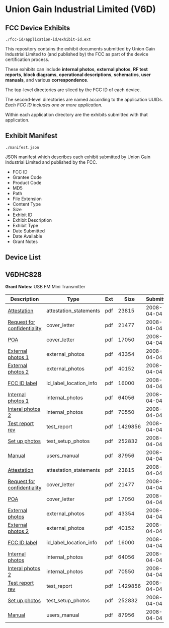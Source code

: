 # Union Gain Industrial Limited (V6D)
## FCC Device Exhibits

```
./fcc-id/application-id/exhibit-id.ext
```

This repository contains the exhibit documents submitted by Union Gain Industrial Limited to (and published by) the FCC as part of the device certification process.

These exhibits can include **internal photos**, **external photos**, **RF test reports**, **block diagrams**, **operational descriptions**, **schematics**, **user manuals**, and various **correspondence**.

The top-level directories are sliced by the FCC ID of each device.

The second-level directories are named according to the application UUIDs. *Each FCC ID includes one or more application.*

Within each application directory are the exhibits submitted with that application. 

## Exhibit Manifest

```
./manifest.json
```

JSON manifest which describes each exhibit submitted by Union Gain Industrial Limited and published by the FCC.

- FCC ID
- Grantee Code
- Product Code
- MD5
- Path
- File Extension
- Content Type
- Size
- Exhibit ID
- Exhibit Description
- Exhibit Type
- Date Submitted
- Date Available
- Grant Notes

## Device List
## V6DHC828
**Grant Notes:** USB FM Mini Transmitter

| Description | Type | Ext | Size | Submitted | Available |
| ----------- | ---- | --- | ---- | --------- | --------- |
| [Attestation](V6DHC828/0cc23ef0f79a26cd2ecfea17ac316b73/923924.pdf) | attestation_statements | pdf | 23815 | 2008-04-04 | 2008-04-07 |
| [Request for confidentiality](V6DHC828/0cc23ef0f79a26cd2ecfea17ac316b73/923922.pdf) | cover_letter | pdf | 21477 | 2008-04-04 | 2008-04-07 |
| [POA](V6DHC828/0cc23ef0f79a26cd2ecfea17ac316b73/923923.pdf) | cover_letter | pdf | 17050 | 2008-04-04 | 2008-04-07 |
| [External photos 1](V6DHC828/0cc23ef0f79a26cd2ecfea17ac316b73/923925.pdf) | external_photos | pdf | 43354 | 2008-04-04 | 2008-04-07 |
| [External photos 2](V6DHC828/0cc23ef0f79a26cd2ecfea17ac316b73/923927.pdf) | external_photos | pdf | 40152 | 2008-04-04 | 2008-04-07 |
| [FCC ID label](V6DHC828/0cc23ef0f79a26cd2ecfea17ac316b73/923928.pdf) | id_label_location_info | pdf | 16000 | 2008-04-04 | 2008-04-07 |
| [Internal photos 1](V6DHC828/0cc23ef0f79a26cd2ecfea17ac316b73/923929.pdf) | internal_photos | pdf | 64056 | 2008-04-04 | 2008-04-07 |
| [Interal photos 2](V6DHC828/0cc23ef0f79a26cd2ecfea17ac316b73/923930.pdf) | internal_photos | pdf | 70550 | 2008-04-04 | 2008-04-07 |
| [Test report rev](V6DHC828/0cc23ef0f79a26cd2ecfea17ac316b73/923933.pdf) | test_report | pdf | 1429856 | 2008-04-04 | 2008-04-07 |
| [Set up photos](V6DHC828/0cc23ef0f79a26cd2ecfea17ac316b73/923934.pdf) | test_setup_photos | pdf | 252832 | 2008-04-04 | 2008-04-07 |
| [Manual](V6DHC828/0cc23ef0f79a26cd2ecfea17ac316b73/923935.pdf) | users_manual | pdf | 87956 | 2008-04-04 | 2008-04-07 |
| [Attestation](V6DHC828/08badfdd5821c73c8775fda81f077bec/923924.pdf) | attestation_statements | pdf | 23815 | 2008-04-04 | 2008-04-07 |
| [Request for confidentiality](V6DHC828/08badfdd5821c73c8775fda81f077bec/923922.pdf) | cover_letter | pdf | 21477 | 2008-04-04 | 2008-04-07 |
| [POA](V6DHC828/08badfdd5821c73c8775fda81f077bec/923923.pdf) | cover_letter | pdf | 17050 | 2008-04-04 | 2008-04-07 |
| [External photos](V6DHC828/08badfdd5821c73c8775fda81f077bec/923925.pdf) | external_photos | pdf | 43354 | 2008-04-04 | 2008-04-07 |
| [External photos 2](V6DHC828/08badfdd5821c73c8775fda81f077bec/923927.pdf) | external_photos | pdf | 40152 | 2008-04-04 | 2008-04-07 |
| [FCC ID label](V6DHC828/08badfdd5821c73c8775fda81f077bec/923928.pdf) | id_label_location_info | pdf | 16000 | 2008-04-04 | 2008-04-07 |
| [Internal photos](V6DHC828/08badfdd5821c73c8775fda81f077bec/923929.pdf) | internal_photos | pdf | 64056 | 2008-04-04 | 2008-04-07 |
| [Interal photos 2](V6DHC828/08badfdd5821c73c8775fda81f077bec/923930.pdf) | internal_photos | pdf | 70550 | 2008-04-04 | 2008-04-07 |
| [Test report rev](V6DHC828/08badfdd5821c73c8775fda81f077bec/923933.pdf) | test_report | pdf | 1429856 | 2008-04-04 | 2008-04-07 |
| [Set up photos](V6DHC828/08badfdd5821c73c8775fda81f077bec/923934.pdf) | test_setup_photos | pdf | 252832 | 2008-04-04 | 2008-04-07 |
| [Manual](V6DHC828/08badfdd5821c73c8775fda81f077bec/923935.pdf) | users_manual | pdf | 87956 | 2008-04-04 | 2008-04-07 |
